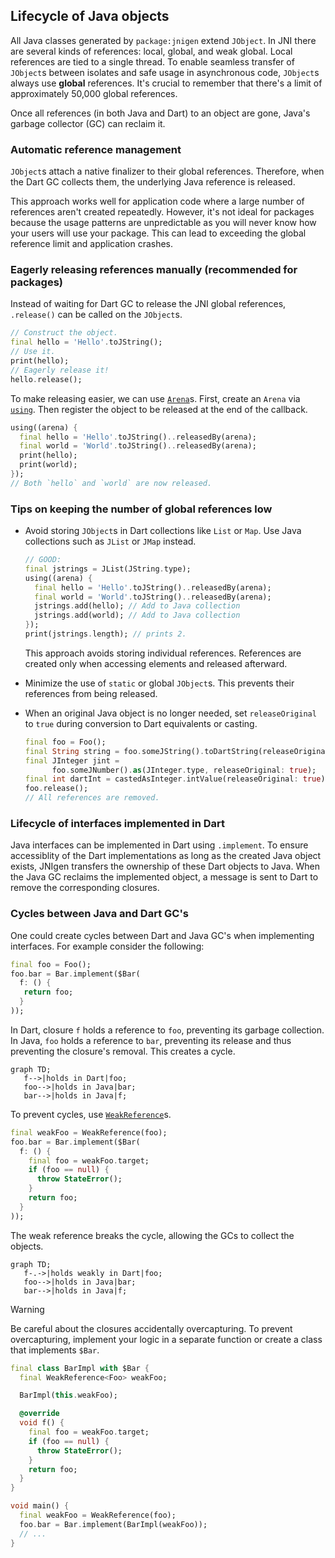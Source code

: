 ## Lifecycle of Java objects

All Java classes generated by `package:jnigen` extend `JObject`. In JNI there
are several kinds of references: local, global, and weak global. Local
references are tied to a single thread. To enable seamless transfer of
`JObject`s between isolates and safe usage in asynchronous code, `JObject`s
always use **global** references. It's crucial to remember that there's a limit
of approximately 50,000 global references.

Once all references (in both Java and Dart) to an object are gone, Java's
garbage collector (GC) can reclaim it.

### Automatic reference management

`JObject`s attach a native finalizer to their global references. Therefore, when
the Dart GC collects them, the underlying Java reference is released.

This approach works well for application code where a large number of references
aren't created repeatedly. However, it's not ideal for packages because the
usage patterns are unpredictable as you will never know how your users will use
your package. This can lead to exceeding the global reference limit and
application crashes.

### Eagerly releasing references manually (recommended for packages)

Instead of waiting for Dart GC to release the JNI global references,
`.release()` can be called on the `JObject`s.

```dart
// Construct the object.
final hello = 'Hello'.toJString();
// Use it.
print(hello);
// Eagerly release it!
hello.release();
```

To make releasing easier, we can use
[`Arena`](https://pub.dev/documentation/ffi/latest/ffi/Arena-class.html)s.
First, create an `Arena` via
[`using`](https://pub.dev/documentation/ffi/latest/ffi/using.html). Then
register the object to be released at the end of the callback.

```dart
using((arena) {
  final hello = 'Hello'.toJString()..releasedBy(arena);
  final world = 'World'.toJString()..releasedBy(arena);
  print(hello);
  print(world);
});
// Both `hello` and `world` are now released.
```

### Tips on keeping the number of global references low

- Avoid storing `JObject`s in Dart collections like `List` or `Map`. Use Java
  collections such as `JList` or `JMap` instead.

  ```dart
  // GOOD:
  final jstrings = JList(JString.type);
  using((arena) {
    final hello = 'Hello'.toJString()..releasedBy(arena);
    final world = 'World'.toJString()..releasedBy(arena);
    jstrings.add(hello); // Add to Java collection
    jstrings.add(world); // Add to Java collection
  });
  print(jstrings.length); // prints 2.
  ```

  This approach avoids storing individual references. References are created
  only when accessing elements and released afterward.

- Minimize the use of `static` or global `JObject`s. This prevents their
  references from being released.
- When an original Java object is no longer needed, set `releaseOriginal` to
  `true` during conversion to Dart equivalents or casting.

  ```dart
  final foo = Foo();
  final String string = foo.someJString().toDartString(releaseOriginal: true);
  final JInteger jint =
        foo.someJNumber().as(JInteger.type, releaseOriginal: true);
  final int dartInt = castedAsInteger.intValue(releaseOriginal: true);
  foo.release();
  // All references are removed.
  ```

### Lifecycle of interfaces implemented in Dart

Java interfaces can be implemented in Dart using `.implement`. To ensure
accessiblity of the Dart implementations as long as the created Java object
exists, JNIgen transfers the ownership of these Dart objects to Java. When the
Java GC reclaims the implemented object, a message is sent to Dart to remove the
corresponding closures.

### Cycles between Java and Dart GC's

One could create cycles between Dart and Java GC's when implementing interfaces.
For example consider the following:

```dart
final foo = Foo();
foo.bar = Bar.implement($Bar(
  f: () {
   return foo;
  }
));
```

In Dart, closure `f` holds a reference to `foo`, preventing its garbage
collection. In Java, `foo` holds a reference to `bar`, preventing its release
and thus preventing the closure's removal. This creates a cycle.

```mermaid
graph TD;
   f-->|holds in Dart|foo;
   foo-->|holds in Java|bar;
   bar-->|holds in Java|f;
```

To prevent cycles, use
[`WeakReference`](https://api.dart.dev/dart-core/WeakReference-class.html)s.

```dart
final weakFoo = WeakReference(foo);
foo.bar = Bar.implement($Bar(
  f: () {
    final foo = weakFoo.target;
    if (foo == null) {
      throw StateError();
    }
    return foo;
  }
));
```

The weak reference breaks the cycle, allowing the GCs to collect the objects.

```mermaid
graph TD;
   f-.->|holds weakly in Dart|foo;
   foo-->|holds in Java|bar;
   bar-->|holds in Java|f;
```

> [!WARNING]
>
> Be careful about the closures accidentally overcapturing. To prevent
> overcapturing, implement your logic in a separate function or create a class
> that implements `$Bar`.
>
> ```dart
> final class BarImpl with $Bar {
>   final WeakReference<Foo> weakFoo;
>
>   BarImpl(this.weakFoo);
>
>   @override
>   void f() {
>     final foo = weakFoo.target;
>     if (foo == null) {
>       throw StateError();
>     }
>     return foo;
>   }
> }
>
> void main() {
>   final weakFoo = WeakReference(foo);
>   foo.bar = Bar.implement(BarImpl(weakFoo));
>   // ...
> }
> ```

